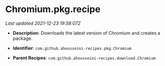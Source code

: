 # Chromium.pkg.recipe

_Last updated 2021-12-23 19:58:07Z_

- **Description**: Downloads the latest version of Chromium and creates a package.

- **Identifier**: `com.github.ahousseini-recipes.pkg.Chromium`

- **Parent Recipes**: `com.github.ahousseini-recipes.download.Chromium`
